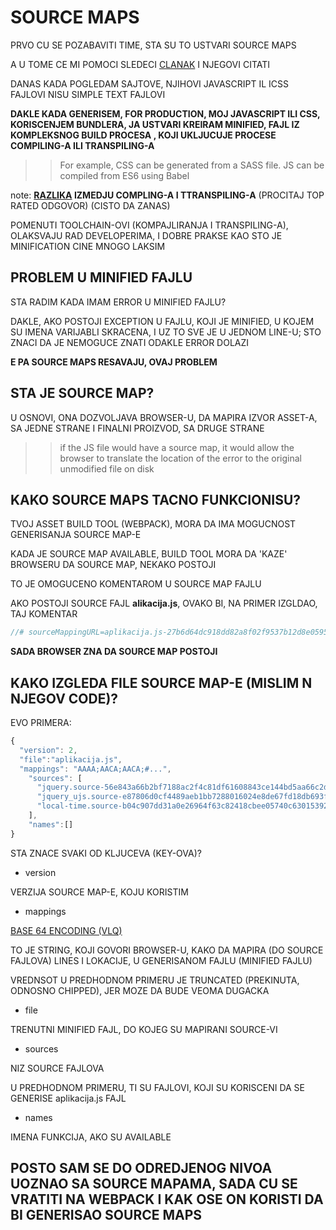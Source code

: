 # SOURCE MAPS

PRVO CU SE POZABAVITI TIME, STA SU TO USTVARI SOURCE MAPS

A U TOME CE MI POMOCI SLEDECI [CLANAK](https://www.schneems.com/2017/11/14/wtf-is-a-source-map/) I NJEGOVI CITATI

DANAS KADA POGLEDAM SAJTOVE, NJIHOVI JAVASCRIPT IL ICSS FAJLOVI NISU SIMPLE TEXT FAJLOVI

**DAKLE KADA GENERISEM, FOR PRODUCTION, MOJ JAVASCRIPT ILI CSS, KORISCENJEM BUNDLERA, JA USTVARI KREIRAM MINIFIED, FAJL IZ KOMPLEKSNOG BUILD PROCESA , KOJI UKLJUCUJE PROCESE COMPILING-A ILI TRANSPILING-A**

>> For example, CSS can be generated from a SASS file. JS can be compiled from ES6 using Babel

note: **[RAZLIKA](https://stackoverflow.com/questions/44931479/compiling-vs-transpiling) IZMEDJU COMPLING-A I TTRANSPILING-A** (PROCITAJ TOP RATED ODGOVOR) (CISTO DA ZANAS)

POMENUTI TOOLCHAIN-OVI (KOMPAJLIRANJA I TRANSPILING-A), OLAKSVAJU RAD DEVELOPERIMA, I DOBRE PRAKSE KAO STO JE MINIFICATION CINE MNOGO LAKSIM

## PROBLEM U MINIFIED FAJLU

STA RADIM KADA IMAM ERROR U MINIFIED FAJLU?

DAKLE, AKO POSTOJI EXCEPTION U FAJLU, KOJI JE MINIFIED, U KOJEM SU IMENA VARIJABLI SKRACENA, I UZ TO SVE JE U JEDNOM LINE-U; STO ZNACI DA JE NEMOGUCE ZNATI ODAKLE ERROR DOLAZI

**E PA SOURCE MAPS RESAVAJU, OVAJ PROBLEM**

## STA JE SOURCE MAP?

U OSNOVI, ONA DOZVOLJAVA BROWSER-U, DA MAPIRA IZVOR ASSET-A, SA JEDNE STRANE I FINALNI PROIZVOD, SA DRUGE STRANE

>>  if the JS file would have a source map, it would allow the browser to translate the location of the error to the original unmodified file on disk

## KAKO SOURCE MAPS TACNO FUNKCIONISU?

TVOJ ASSET BUILD TOOL (WEBPACK), MORA DA IMA MOGUCNOST GENERISANJA SOURCE MAP-E

KADA JE SOURCE MAP AVAILABLE, BUILD TOOL MORA DA 'KAZE' BROWSERU DA SOURCE MAP, NEKAKO POSTOJI

TO JE OMOGUCENO KOMENTAROM U SOURCE MAP FAJLU

AKO POSTOJI SOURCE FAJL **alikacija.js**, OVAKO BI, NA PRIMER IZGLDAO, TAJ KOMENTAR

```javascript
//# sourceMappingURL=aplikacija.js-27b6d64dc918dd82a8f02f9537b12d8e059524bc53d6f2dac0f04825a60023f5.map

```

**SADA BROWSER ZNA DA SOURCE MAP POSTOJI**

## KAKO IZGLEDA FILE SOURCE MAP-E (MISLIM N NJEGOV CODE)?

EVO PRIMERA:

```javascript
{
  "version": 2,
  "file":"aplikacija.js",
  "mappings": "AAAA;AACA;AACA;#...",
    "sources": [
      "jquery.source-56e843a66b2bf7188ac2f4c81df61608843ce144bd5aa66c2df4783fba85e8ef.js",
      "jquery_ujs.source-e87806d0cf4489aeb1bb7288016024e8de67fd18db693fe026fe3907581e53cd.js",
      "local-time.source-b04c907dd31a0e26964f63c82418cbee05740c63015392ea4eb7a071a86866ab.js"
    ],
    "names":[]
}
```

STA ZNACE SVAKI OD KLJUCEVA (KEY-OVA)?

- version

VERZIJA SOURCE MAP-E, KOJU KORISTIM

- mappings

[BASE 64 ENCODING (VLQ)](https://en.wikipedia.org/wiki/Variable-length_quantity)

TO JE STRING, KOJI GOVORI BROWSER-U, KAKO DA MAPIRA (DO SOURCE FAJLOVA) LINES I LOKACIJE, U GENERISANOM FAJLU (MINIFIED FAJLU)

VREDNSOT U PREDHODNOM PRIMERU JE TRUNCATED (PREKINUTA, ODNOSNO CHIPPED), JER MOZE DA BUDE VEOMA DUGACKA

- file

TRENUTNI MINIFIED FAJL, DO KOJEG SU MAPIRANI SOURCE-VI

- sources

NIZ SOURCE FAJLOVA

U PREDHODNOM PRIMERU, TI SU FAJLOVI, KOJI SU KORISCENI DA SE GENERISE aplikacija.js FAJL

- names

IMENA FUNKCIJA, AKO SU AVAILABLE

## POSTO SAM SE DO ODREDJENOG NIVOA UOZNAO SA SOURCE MAPAMA, SADA CU SE VRATITI NA WEBPACK I KAK OSE ON KORISTI DA BI GENERISAO SOURCE MAPS

